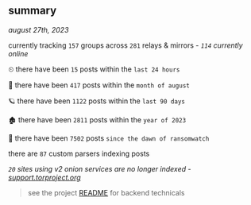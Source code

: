
## summary
_august 27th, 2023_

currently tracking `157` groups across `281` relays & mirrors - _`114` currently online_

⏲ there have been `15` posts within the `last 24 hours`

🦈 there have been `417` posts within the `month of august`

🪐 there have been `1122` posts within the `last 90 days`

🏚 there have been `2811` posts within the `year of 2023`

🦕 there have been `7502` posts `since the dawn of ransomwatch`

there are `87` custom parsers indexing posts

_`20` sites using v2 onion services are no longer indexed - [support.torproject.org](https://support.torproject.org/onionservices/v2-deprecation/)_

> see the project [README](https://github.com/joshhighet/ransomwatch#ransomwatch--) for backend technicals
